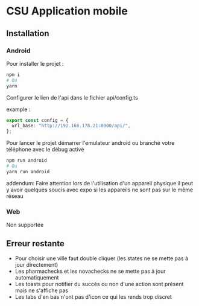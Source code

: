 # CSU Application mobile
## Installation

### Android
Pour installer le projet :

```bash
npm i
# Ou
yarn
```

Configurer le lien de l'api dans le fichier api/config.ts

example :

```ts
export const config = {
  url_base: "http://192.168.178.21:8000/api/",
};
```

Pour lancer le projet démarrer l'emulateur android ou branché votre téléphone avec le débug activé

```bash
npm run android
# Ou
yarn run android
```

addendum: Faire attention lors de l'utilisation d'un appareil physique il peut y avoir quelques soucis avec expo si les appareils ne sont pas sur le même réseau

### Web

Non supportée

## Erreur restante

- Pour choisir une ville faut double cliquer (les states ne se mette pas à jour directement)
- Les pharmachecks et les novachecks ne se mette pas à jour automatiquement
- Les toasts pour notifier du succès ou non d'une action sont présent mais ne s'affiche pas
- Les tabs d'en bas n'ont pas d'icon ce qui les rends trop discret
